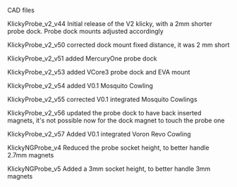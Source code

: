 CAD files

KlickyProbe_v2_v44
Initial release of the V2 klicky, with a 2mm shorter probe dock. Probe dock mounts adjusted accordingly

KlickyProbe_v2_v50
corrected dock mount fixed distance, it was 2 mm short

KlickyProbe_v2_v51
added MercuryOne probe dock

KlickyProbe_v2_v53
added VCore3 probe dock and EVA mount

KlickyProbe_v2_v54
added V0.1 Mosquito Cowling

KlickyProbe_v2_v55
corrected V0.1 integrated Mosquito Cowlings

KlickyProbe_v2_v56
updated the probe dock to have back inserted magnets, it's not possible now for the dock magnet to touch the probe one

KlickyProbe_v2_v57
Added V0.1 integrated Voron Revo Cowling

KlickyNGProbe_v4
Reduced the probe socket height, to better handle 2.7mm magnets

KlickyNGProbe_v5
Added a 3mm socket height, to better handle 3mm magnets
